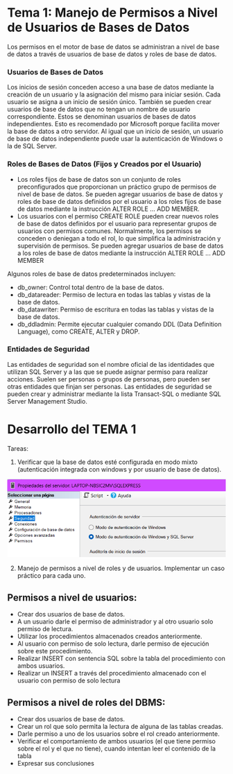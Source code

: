 # Tema 1: Manejo de Permisos a Nivel de Usuarios de Bases de Datos
Los permisos en el motor de base de datos se administran a nivel de base de datos a través de usuarios de base de datos y roles de base de datos.

### Usuarios de Bases de Datos

Los inicios de sesión conceden acceso a una base de datos mediante la creación de un usuario y la asignación del mismo para iniciar sesión. Cada usuario se asigna a un inicio de sesión único. 
También se pueden crear usuarios de base de datos que no tengan un nombre de usuario correspondiente. Estos se denominan usuarios de bases de datos independientes. Esto es recomendado por Microsoft porque facilita mover la base de datos a otro servidor. Al igual que un inicio de sesión, un usuario de base de datos independiente puede usar la autenticación de Windows o la de SQL Server.

### Roles de Bases de Datos (Fijos y Creados por el Usuario)
- Los roles fijos de base de datos son un conjunto de roles preconfigurados que proporcionan un práctico grupo de permisos de nivel de base de datos. Se pueden agregar usuarios de base de datos y roles de base de datos definidos por el usuario a los roles fijos de base de datos mediante la instrucción ALTER ROLE ... ADD MEMBER.
- Los usuarios con el permiso CREATE ROLE pueden crear nuevos roles de base de datos definidos por el usuario para representar grupos de usuarios con permisos comunes. Normalmente, los permisos se conceden o deniegan a todo el rol, lo que simplifica la administración y supervisión de permisos. Se pueden agregar usuarios de base de datos a los roles de base de datos mediante la instrucción ALTER ROLE ... ADD MEMBER
  
Algunos roles de base de datos predeterminados incluyen:
- db_owner: Control total dentro de la base de datos.
- db_datareader: Permiso de lectura en todas las tablas y vistas de la base de datos.
- db_datawriter: Permiso de escritura en todas las tablas y vistas de la base de datos.
- db_ddladmin: Permite ejecutar cualquier comando DDL (Data Definition Language), como CREATE, ALTER y DROP.

### Entidades de Seguridad 
Las entidades de seguridad son el nombre oficial de las identidades que utilizan SQL Server y a las que se puede asignar permiso para realizar acciones. Suelen ser personas o grupos de personas, pero pueden ser otras entidades que finjan ser personas. 
Las entidades de seguridad se pueden crear y administrar mediante la lista Transact-SQL o mediante SQL Server Management Studio.

# Desarrollo del TEMA 1
Tareas: 
1. Verificar que la base de datos esté configurada en modo mixto (autenticación integrada con windows y por usuario de base de datos).

![configuracion_sql_modo_mixto](/script/tema01_manejo_de_permisos_a_nivel_de_usuario_de_bd/tema01_img/modo_mixto.png) 

2. Manejo de permisos a nivel de roles y de usuarios. Implementar un caso práctico para cada uno.

## Permisos a nivel de usuarios:
- Crear dos usuarios de base de datos.
- A un usuario darle el permiso de administrador y al otro usuario solo permiso de lectura.
- Utilizar los procedimientos almacenados creados anteriormente.
- Al usuario con permiso de solo lectura, darle permiso de ejecución sobre este procedimiento. 
- Realizar INSERT con sentencia SQL sobre la tabla del procedimiento con ambos usuarios.
- Realizar un INSERT a través del procedimiento almacenado con el usuario con permiso de solo lectura
 
## Permisos a nivel de roles del DBMS:
- Crear dos usuarios de base de datos.
- Crear un rol que solo permita la lectura de alguna de las tablas creadas.
- Darle permiso a uno de los usuarios sobre el rol creado anteriormente.
- Verificar el comportamiento de ambos usuarios (el que tiene permiso sobre el rol y el que no tiene), cuando intentan leer el contenido de la tabla
- Expresar sus conclusiones





